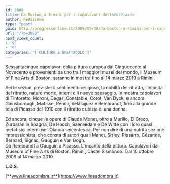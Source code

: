 ```yaml
---
id: 3008
title: Da Boston a Rimini per i capolavori dell&#039;arte
author: Redazione
type: "post"
guid: http://progressonline.it/2009/09/30/da-boston-a-rimini-per-i-capolavori-dellarte/
url: "/?p=3008"
post_views_count:
- '9'
- '9'
categories: "['CULTURA E SPETTACOLO']"
---
```


Sessantacinque capolavori della pittura europea dal Cinquecento al Novecento e provenienti da uno tra i maggiori musei del mondo, il Museum of Fine Arts di Boston, saranno in mostra fino al 14 marzo 2010 a Rimini.

Sei le sezioni previste: il sentimento religioso, la nobiltà del ritratto, l’intimità del ritratto, nature morte, interni e il nuovo paesaggio. In mostra capolavori di Tintoretto, Moroni, Degas, Constable, Corot, Van Dyck, e ancora Gainsborough, Matisse, Renoir, Velásquez e Rembrandt, fino alla grande tela di Picasso del 1910 con il ritratto cubista di una donna.

Ed ancora, cinque le opere di Claude Monet, oltre a Murillo, El Greco, Zurbarán in Spagna, De Hooch, Saenredam e De Witte con i loro quasi metafisici interni nell’Olanda seicentesca. Per non dire di una nutrita sezione impressionista, che consta di autori quali Manet, Sisley, Pissarro, Cézanne, Bernard, Signac, Gauguin e Van Gogh.  
Da Rembrandt a Gauguin a Picasso. L’incanto della pittura. Capolavori dal Museum of Fine Arts di Boston. Rimini, Castel Sismondo. Dal 10 ottobre 2009 al 14 marzo 2010.

**L.D.S.**

[**www.lineadombra.it**](https://www.lineadombra.it)